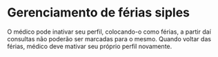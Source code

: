 # Gerenciamento de férias siples

O médico pode inativar seu perfil, colocando-o como férias, a partir daí consultas não poderão ser marcadas para o mesmo. Quando voltar das férias, médico deve mativar seu próprio perfil novamente.